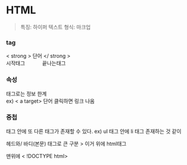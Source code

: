 # HTML

> 특징: 하이퍼 텍스트 형식: 마크업

### tag

< strong > 단어 </ strong > <br>
시작태그&nbsp;&nbsp;&nbsp;&nbsp;&nbsp;&nbsp;&nbsp;&nbsp;&nbsp;&nbsp;&nbsp; 끝나는태그

### 속성

태그로는 정보 한계 <br>
ex) < a target> 단어 클릭하면 링크 나옴

### 중첩

태그 안에 또 다른 태그가 존재할 수 있다. ex) ul 태그 안에 li 태그 존재하는 것 같이 <br>

헤드와/ 바디(본문) 태그로 큰 구분 > 이거 위에 html태그 <br>

맨위에 <  !DOCTYPE html> 